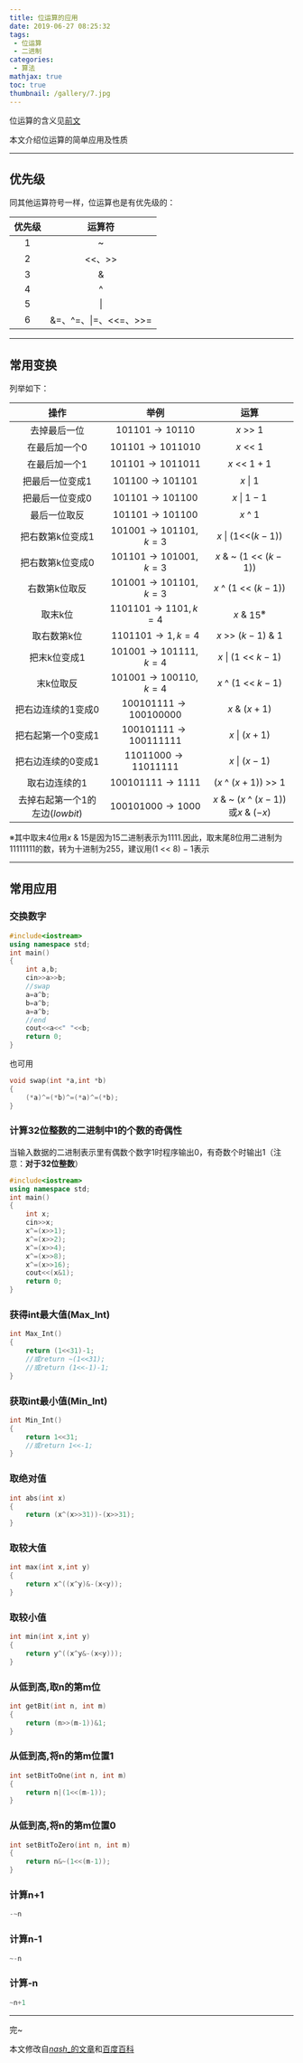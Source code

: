 ```yaml
---
title: 位运算的应用
date: 2019-06-27 08:25:32
tags:
 - 位运算
 - 二进制
categories:
 - 算法
mathjax: true
toc: true
thumbnail: /gallery/7.jpg
---
```


位运算的含义见[前文](https://xecades.xyz/2019/06/27/BitwiseOperation/)

本文介绍位运算的简单应用及性质
<!-- more -->

---
## 优先级

同其他运算符号一样，位运算也是有优先级的：

|优先级|运算符|
|:----:|:----:
|1|~|
|2|<<、>>|
|3|&|
|4|^|
|5|\||
|6|&=、^=、\|=、<<=、>>=|

---
## 常用变换

列举如下：

|操作|举例|运算|
|:----:|:----:|:----:|
|去掉最后一位|$101101\rightarrow 10110$|$x$ >> $1$|
|在最后加一个0　|$101101\rightarrow 1011010$|$x$ << $1$|
|在最后加一个1　|$101101\rightarrow 1011011$|$x$ << $1+1$|
|把最后一位变成1　|$101100\rightarrow 101101$|$x$ \| $1$|
|把最后一位变成0　|$101101\rightarrow 101100$|$x$ \| $1-1$|
|最后一位取反|$101101\rightarrow 101100$|$x$ ^ $1$|
|把右数第k位变成1|$101001\rightarrow 101101,k=3$|$x$ \| $(1$<<$(k-1))$|
|把右数第k位变成0|$101101\rightarrow 101001,k=3$|$x$ & ~ $(1$ << $(k-1))$|
|右数第k位取反　|$101001\rightarrow 101101,k=3$|$x$ ^ $(1$ << $(k-1))$|
|取末k位　|$1101101\rightarrow 1101,k=4$|$x$ & $15^※$|
|取右数第k位　|$1101101\rightarrow 1,k=4$|$x$ >> $(k-1)$ & $1$|
|把末k位变成1　|$101001\rightarrow 101111,k=4$|$x$ \| $(1$ << $k-1)$|
|末k位取反|$101001\rightarrow 100110,k=4$|$x$ ^ $(1$ << $k-1)$|
|把右边连续的1变成0|$100101111\rightarrow 100100000$|$x$ & $(x+1)$|
|把右起第一个0变成1|$100101111\rightarrow 100111111$|$x$ \| $(x+1)$|
|把右边连续的0变成1|$11011000\rightarrow 11011111$|$x$ \| $(x-1)$|
|取右边连续的1|$100101111\rightarrow 1111$|($x$ ^ $(x+1))$ >> $1$|
|去掉右起第一个1的左边($lowbit$)|$100101000\rightarrow 1000$|$x$ & ~ $(x$ ^ $(x-1))$或$x$ & $(-x)$|

※其中取末$4$位用$x$ & $15$是因为$15$二进制表示为$1111$.因此，取末尾$8$位用二进制为$11111111$的数，转为十进制为$255$，建议用$(1$ << $8$) $-$ $1$表示

---
## 常用应用

### 交换数字

```cpp
#include<iostream>
using namespace std;
int main()
{
    int a,b;
    cin>>a>>b;
    //swap
    a=a^b;
    b=a^b;
    a=a^b;
    //end
    cout<<a<<" "<<b;
    return 0;
}
```
也可用
```cpp
void swap(int *a,int *b)
{	
	(*a)^=(*b)^=(*a)^=(*b);	
}
```

### 计算32位整数的二进制中1的个数的奇偶性

当输入数据的二进制表示里有偶数个数字1时程序输出0，有奇数个时输出1（注意：**对于32位整数**）

```cpp
#include<iostream>
using namespace std;
int main()
{
    int x;
    cin>>x;
    x^=(x>>1);
    x^=(x>>2);
    x^=(x>>4);
    x^=(x>>8);
    x^=(x>>16);
    cout<<(x&1);
    return 0;
}
```

### 获得int最大值(Max_Int)

```cpp
int Max_Int()
{
    return (1<<31)-1;
    //或return ~(1<<31);
    //或return (1<<-1)-1;
}
```

### 获取int最小值(Min_Int)

```cpp
int Min_Int()
{
    return 1<<31;
    //或return 1<<-1;
}
```

### 取绝对值

```cpp
int abs(int x)
{
    return (x^(x>>31))-(x>>31);
}
```

### 取较大值

```cpp
int max(int x,int y)
{
    return x^((x^y)&-(x<y));
}
```

### 取较小值

```cpp
int min(int x,int y)
{
    return y^((x^y&-(x<y)));
}
```

### 从低到高,取n的第m位

```cpp
int getBit(int n, int m)
{
	return (n>>(m-1))&1;
}
```

### 从低到高,将n的第m位置1

```cpp
int setBitToOne(int n, int m)
{
	return n|(1<<(m-1));
}
```

### 从低到高,将n的第m位置0

```cpp
int setBitToZero(int n, int m)
{
	return n&~(1<<(m-1));
}
```

### 计算n+1

```cpp
-~n
```

### 计算n-1

```cpp
~-n
```

### 计算-n

```cpp
~n+1
```

---
完~

本文修改自[$nash$_的文章](http://blog.csdn.net/nash_/article/details/8262185)和[百度百科](https://baike.baidu.com/item/%E4%BD%8D%E8%BF%90%E7%AE%97)